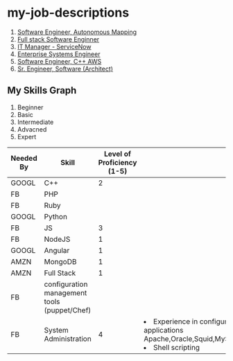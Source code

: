 # my-job-descriptions

 1. [Software Engineer, Autonomous Mapping](Software_Engineer-Autonomous_Mapping.md)
 2. [Full stack Software Enginner](Software_Engineer-Full_Stack.md)
 3. [IT Manager - ServiceNow](ITManager_ServiceNow.md)
 4. [Enterprise Systems Engineer](Enterprise_Systems_Engineer.md)
 5. [Software Engineer, C++ AWS](Software_Engineer_C++.md)
 6. [Sr. Engineer, Software (Architect)](Senior_Software_Engineer-Architect.md)


## My Skills Graph

1. Beginner
2. Basic
3. Intermediate
4. Advacned
5. Expert

|Needed By| Skill | Level of Proficiency (1-5) | Details |Targeted by 07312019 |
| --- | --- | --- | --- | --- |
| GOOGL |C++ | 2 | |3 |
| FB | PHP | | |
| FB | Ruby | | |
| GOOGL | Python | | |
| FB | JS | 3 | | 4 | 
| FB | NodeJS| 1 | | 2 |
| GOOGL | Angular | 1 | | 2 |
| AMZN | MongoDB | 1 | | 2 |
| AMZN | Full Stack | 1 | | 2 |
| FB | configuration management tools (puppet/Chef)| | |
| FB | System Administration | 4 | <li>Experience in configuration and maintenance of applications Apache,Oracle,Squid,MySQL,NFS,DHCP,SSH,DNS,SNMP</li><li>Shell scripting</li>| 5 |

